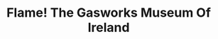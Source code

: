 ---
title: "Flame! The Gasworks Museum Of Ireland"
address: "Flame! The Gasworks Museum Of Ireland, Flame- The Gasworks Museum of Ireland Irish Quarter West, Carrickfergus, Co. Antrim, BT38 8AT"
tel: "+44 (0)28 9336 9575"
county: "Antrim"
category: "Museums"
type: "Content"
lat: "54.715145111083984"
lng: "-5.805984973907471"
---